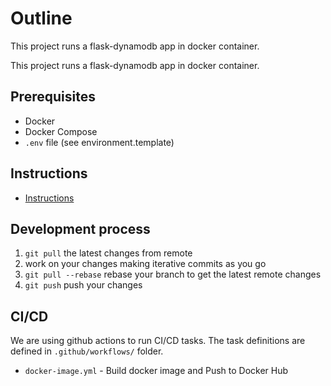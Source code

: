 
# Outline

This project runs a flask-dynamodb app in docker container.

This project runs a flask-dynamodb app in docker container.

## Prerequisites

- Docker
- Docker Compose
- `.env` file (see environment.template)

## Instructions
* [Instructions](docs/INSTRUCTIONS.md)


## Development process
1. `git pull` the latest changes from remote
1. work on your changes making iterative commits as you go
1. `git pull --rebase` rebase your branch to get the latest remote changes
1. `git push` push your changes

## CI/CD

We are using github actions to run CI/CD tasks. The task definitions are defined in `.github/workflows/` folder. 

- `docker-image.yml` - Build docker image and Push to Docker Hub